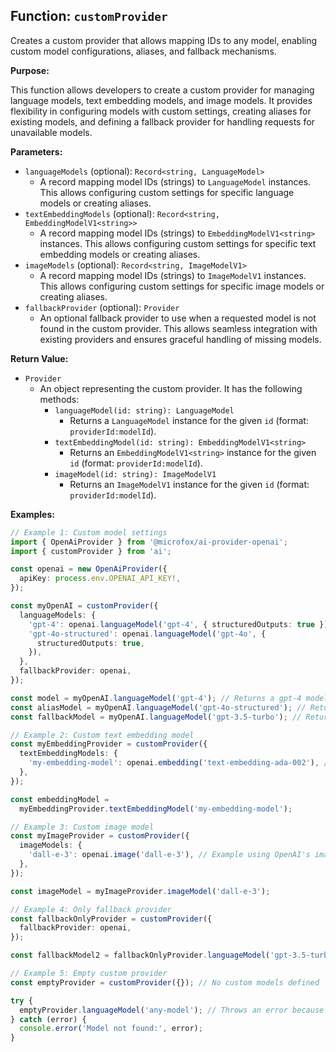 ## Function: `customProvider`

Creates a custom provider that allows mapping IDs to any model, enabling custom model configurations, aliases, and fallback mechanisms.

**Purpose:**

This function allows developers to create a custom provider for managing language models, text embedding models, and image models. It provides flexibility in configuring models with custom settings, creating aliases for existing models, and defining a fallback provider for handling requests for unavailable models.

**Parameters:**

- `languageModels` (optional): `Record<string, LanguageModel>`
  - A record mapping model IDs (strings) to `LanguageModel` instances. This allows configuring custom settings for specific language models or creating aliases.
- `textEmbeddingModels` (optional): `Record<string, EmbeddingModelV1<string>>`
  - A record mapping model IDs (strings) to `EmbeddingModelV1<string>` instances. This allows configuring custom settings for specific text embedding models or creating aliases.
- `imageModels` (optional): `Record<string, ImageModelV1>`
  - A record mapping model IDs (strings) to `ImageModelV1` instances. This allows configuring custom settings for specific image models or creating aliases.
- `fallbackProvider` (optional): `Provider`
  - An optional fallback provider to use when a requested model is not found in the custom provider. This allows seamless integration with existing providers and ensures graceful handling of missing models.

**Return Value:**

- `Provider`
  - An object representing the custom provider. It has the following methods:
    - `languageModel(id: string): LanguageModel`
      - Returns a `LanguageModel` instance for the given `id` (format: `providerId:modelId`).
    - `textEmbeddingModel(id: string): EmbeddingModelV1<string>`
      - Returns an `EmbeddingModelV1<string>` instance for the given `id` (format: `providerId:modelId`).
    - `imageModel(id: string): ImageModelV1`
      - Returns an `ImageModelV1` instance for the given `id` (format: `providerId:modelId`).

**Examples:**

```typescript
// Example 1: Custom model settings
import { OpenAiProvider } from '@microfox/ai-provider-openai';
import { customProvider } from 'ai';

const openai = new OpenAiProvider({
  apiKey: process.env.OPENAI_API_KEY!,
});

const myOpenAI = customProvider({
  languageModels: {
    'gpt-4': openai.languageModel('gpt-4', { structuredOutputs: true }),
    'gpt-4o-structured': openai.languageModel('gpt-4o', {
      structuredOutputs: true,
    }),
  },
  fallbackProvider: openai,
});

const model = myOpenAI.languageModel('gpt-4'); // Returns a gpt-4 model with structuredOutputs enabled
const aliasModel = myOpenAI.languageModel('gpt-4o-structured'); // Returns a gpt-4o model with structuredOutputs enabled and aliased as 'gpt-4o-structured'
const fallbackModel = myOpenAI.languageModel('gpt-3.5-turbo'); // Returns the gpt-3.5-turbo model from the fallback provider (openai)

// Example 2: Custom text embedding model
const myEmbeddingProvider = customProvider({
  textEmbeddingModels: {
    'my-embedding-model': openai.embedding('text-embedding-ada-002'), // Example using OpenAI's embedding model
  },
});

const embeddingModel =
  myEmbeddingProvider.textEmbeddingModel('my-embedding-model');

// Example 3: Custom image model
const myImageProvider = customProvider({
  imageModels: {
    'dall-e-3': openai.image('dall-e-3'), // Example using OpenAI's image model
  },
});

const imageModel = myImageProvider.imageModel('dall-e-3');

// Example 4: Only fallback provider
const fallbackOnlyProvider = customProvider({
  fallbackProvider: openai,
});

const fallbackModel2 = fallbackOnlyProvider.languageModel('gpt-3.5-turbo'); // Returns the gpt-3.5-turbo model from the fallback provider

// Example 5: Empty custom provider
const emptyProvider = customProvider({}); // No custom models defined

try {
  emptyProvider.languageModel('any-model'); // Throws an error because no model is found and no fallback is provided
} catch (error) {
  console.error('Model not found:', error);
}
```
